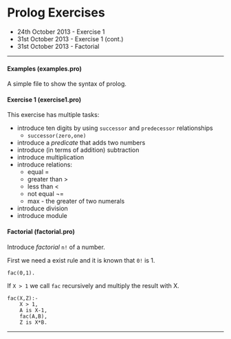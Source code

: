 # Prolog Exercises

- 24th October 2013 - Exercise 1
- 31st October 2013 - Exercise 1 (cont.)
- 31st October 2013 - Factorial

---
#### Examples (examples.pro)
A simple file to show the syntax of prolog.

#### Exercise 1 (exercise1.pro)
This exercise has multiple tasks:

* introduce ten digits by using `successor` and `predecessor` relationships
	* `successor(zero,one)`
* introduce a *predicate* that adds two numbers
* introduce (in terms of addition) subtraction
* introduce multiplication
* introduce relations:
	* equal =
	* greater than >
	* less than <
	* not equal ¬=
	* max - the greater of two numerals
* introduce division
* introduce module

#### Factorial (factorial.pro)

Introduce *factorial* `n!` of a number.

First we need a exist rule and it is known that `0!` is 1.

	fac(0,1).

If `X > 1` we call `fac` recursively and multiply the result with X.

	fac(X,Z):-
		X > 1,
		A is X-1,
		fac(A,B),
		Z is X*B.

---

